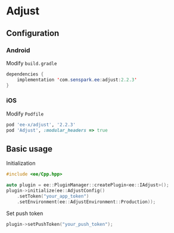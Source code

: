 # Adjust
## Configuration
### Android
Modify `build.gradle`
```java
dependencies {
    implementation 'com.senspark.ee:adjust:2.2.3'
}
```

### iOS
Modify `Podfile`
```ruby
pod 'ee-x/adjust', '2.2.3'
pod 'Adjust', :modular_headers => true
```

## Basic usage
Initialization
```cpp
#include <ee/Cpp.hpp>

auto plugin = ee::PluginManager::createPlugin<ee::IAdjust>();
plugin->initialize(ee::AdjustConfig()
    .setToken("your_app_token")
    .setEnvironment(ee::AdjustEnvironment::Production));
```

Set push token
```cpp
plugin->setPushToken("your_push_token");
```